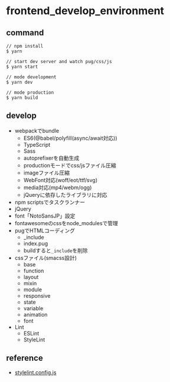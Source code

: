 # frontend_develop_environment

## command

``` terminal
// npm install
$ yarn

// start dev server and watch pug/css/js
$ yarn start

// mode development
$ yarn dev

// mode production
$ yarn build
```

## develop

- webpackでbundle
    - ES6(@babel/polyfill(async/await対応))
    - TypeScript
    - Sass
    - autoprefixerを自動生成
    - productionモードでcss/jsファイル圧縮
    - imageファイル圧縮
    - WebFont対応(woff/eot/ttf/svg)
    - media対応(mp4/webm/ogg)
    - jQueryに依存したライブラリに対応
- npm scriptsでタスクランナー
- jQuery
- font「NotoSansJP」設定
- fontawesomeのcssをnode_modulesで管理
- pugでHTMLコーディング
    - _include
    - index.pug
    - buildすると`_include`を削除
- cssファイル(smacss設計)
    - base
    - function
    - layout
    - mixin
    - module
    - responsive
    - state
    - variable
    - animation
    - font
- Lint
    - ESLint
    - StyleLint
    
## reference
- [stylelint.config.js](https://gist.github.com/buchiya4th/f4ca1be2ab98ee5a8098fa68a93e752c)
